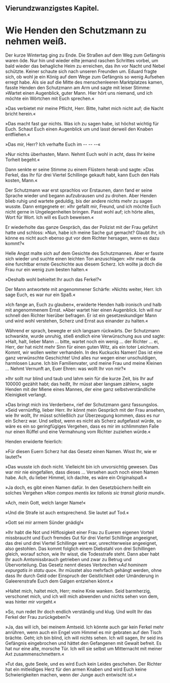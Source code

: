 
<h2>Vierundzwanzigstes Kapitel.</h2>

<h1>Wie Henden den Schutzmann zu nehmen weiß.</h1>

Der kurze Wintertag ging zu Ende. Die Straßen auf dem Weg
zum Gefängnis waren öde. Nur hin und wieder eilte jemand
raschen Schrittes vorbei, um bald wieder das behagliche Heim zu
erreichen, das ihn vor Nacht und Nebel schützte. Keiner schaute sich
nach unseren Freunden um. Eduard fragte sich, ob wohl je ein
König auf dem Wege zum Gefängnis so wenig Aufsehen erregt habe.
Als sie auf die Mitte des menschenleeren Marktplatzes kamen, fasste
Henden den Schutzmann am Arm und sagte mit leiser Stimme:
»Wartet einen Augenblick, guter Mann. Hier hört uns niemand,
und ich möchte ein Wörtchen mit Euch sprechen.«

»Das verbietet mir meine Pflicht, Herr. Bitte, haltet mich nicht
auf; die Nacht bricht herein.«

»Das macht fast gar nichts. Was ich zu sagen habe, ist höchst
wichtig für Euch. Schaut Euch einen Augenblick um und lasst derweil
den Knaben entfliehen.«

»Das mir, Herr? Ich verhafte Euch im -- -- --«

»Nur nichts überhasten, Mann. Nehmt Euch wohl in acht, dass
Ihr keine Torheit begeht.«

Dann senkte er seine Stimme zu einem Flüstern herab und sagte:
»Das Ferkel, das Ihr für drei Viertel Schillinge gekauft habt,
kann Euch den Hals kosten, Mann.«

Der Schutzmann war erst sprachlos vor Erstaunen, dann fand er
seine Sprache wieder und begann aufzubrausen und zu drohen. Aber 
Henden blieb ruhig und wartete geduldig, bis der andere nichts mehr
zu sagen wusste. Dann entgegnete er: »Ihr gefallt mir, Freund,
und ich möchte Euch nicht gerne in Ungelegenheiten bringen. Passt
wohl auf; ich hörte alles, Wort für Wort. Ich will es Euch beweisen.«

Er wiederholte das ganze Gespräch, das der Polizist mit der Frau
geführt hatte und schloss: »Nun, habe ich meine Sache gut gemacht?
Glaubt Ihr, ich könne es nicht auch ebenso gut vor dem Richter hersagen,
wenn es dazu kommt?«

Helle Angst malte sich auf dem Gesichte des Schutzmannes. Aber
er fasste sich wieder und suchte einen leichten Ton anzuschlagen: »Ihr
macht da eine furchtbar ernste Geschichte aus diesem Scherz. Ich
wollte ja doch die Frau nur ein wenig zum besten halten.«

»Deshalb wohl behieltet Ihr auch das Ferkel?«

Der Mann antwortete mit angenommener Schärfe: »Nichts
weiter, Herr. Ich sage Euch, es war nur ein Spaß.«

»Ich fange an, Euch zu glauben«, erwiderte Henden halb ironisch
und halb mit angenommenem Ernst. »Aber wartet hier einen
Augenblick. Ich will nur schnell den Richter hierüber befragen.
Er ist ein gesetzeskundiger Mann und wird wohl verstehen, Scherz
und Ernst aus einander zu halten.«

Während er sprach, bewegte er sich langsam rückwärts. Der
Schutzmann schwankte, wurde unruhig, stieß endlich eine Verwünschung
aus und sagte: »Halt, halt, lieber Mann ... bitte, wartet
noch ein wenig ... der Richter ... ei, Herr, der hat nicht mehr Sinn
für einen guten Witz, als ein toter Leichnam. Kommt, wir wollen
weiter verhandeln. In des Kuckucks Namen! Das ist eine ganz
verwünschte Geschichte! Und alles nur wegen einer unschuldigen,
harmlosen Laune. Ich bin Familienvater, und meine Frau und meine
Kleinen ... Nehmt Vernunft an, Euer Ehren: was wollt Ihr von
mir?«

»Ihr sollt nur blind und taub und lahm sein für die kurze Zeit,
bis Ihr auf 100000 gezählt habt; das heißt, Ihr müsst aber langsam
zählen«, sagte Henden mit der Miene eines Mannes, der eine ganz
selbstverständliche Kleinigkeit verlangt.

»Das bringt mich ins Verderben«, rief der Schutzmann ganz
fassungslos. »Seid vernünftig, lieber Herr. Ihr könnt mein Gespräch
mit der Frau ansehen, wie Ihr wollt, Ihr müsst schließlich zur Überzeugung
kommen, dass es nur ein Scherz war. Und selbst, wenn es 
nicht als Scherz aufgefasst würde, so wäre es ein so geringfügiges
Vergehen, dass es mir im schlimmsten Falle nur einen Rüffel und
eine Vermahnung vom Richter zuziehen würde.«

Henden erwiderte feierlich:

»Für diesen Euern Scherz hat das Gesetz einen Namen. Wisst
Ihr, wie er lautet?«

»Das wusste ich doch nicht. Vielleicht bin ich unvorsichtig gewesen.
Das war mir nie eingefallen, dass dieses ... Versehen auch
noch einen Namen habe. Ach, du lieber Himmel, ich dachte, es
wäre ein Originalspaß.«

»Ja doch, es gibt einen Namen dafür. In den Gesetzbüchern
heißt ein solches Vergehen »<i>Non compos mentis lex talionis sic
transit gloria mundi</i>«.

»Ach, mein Gott, welch langer Name!«

»Und die Strafe ist auch entsprechend. Sie lautet auf Tod.«

»Gott sei mir armem Sünder gnädig!«

»Ihr habt die Not und Hilflosigkeit einer Frau zu Euerem eigenen
Vorteil missbraucht und Euch fremdes Gut für drei Viertel Schillinge
angeeignet, das drei und drei Viertel Schillinge wert war, unrechterweise
angeeignet, also gestohlen. Das kommt folglich einem Diebstahl
von drei Schillingen gleich, worauf schon, wie Ihr wisst, die
Todesstrafe steht. Dann aber habt Ihr auch Amtsmissbrauch getrieben
und zwar zu Betrug und Übervorteilung. Das Gesetz nennt
dieses Verbrechen »<i>Ad hominem expurgatis in statu quo</i>«. Ihr
müsstet also mehrfach gehängt werden, ohne dass Ihr durch Geld
oder Einspruch der Geistlichkeit oder Umänderung in Galeerenstrafe
Euch dem Galgen entziehen könnt.«

»Haltet mich, haltet mich, Herr; meine Knie wanken. Seid
barmherzig, verschonet mich, und ich will mich abwenden und nichts
sehen von dem, was hinter mir vorgeht.«

»So, nun redet Ihr doch endlich verständig und klug. Und
wollt Ihr das Ferkel der Frau zurückgeben?«

»Ja, das will ich, bei meinem Amtseid. Ich könnte auch gar
kein Ferkel mehr anrühren, wenn auch ein Engel vom Himmel es
mir gebraten auf den Tisch brächte. Geht; ich bin blind, ich will
nichts sehen. Ich will sagen, Ihr seid ins Gefängnis eingebrochen
und hättet den Gefangenen mit Gewalt befreit. Es hat nur eine
alte, morsche Tür. Ich will sie selbst um Mitternacht mit meiner
Axt zusammenschmettern.«
 

»Tut das, gute Seele, und es wird Euch kein Leides geschehen.
Der Richter hat ein mitleidiges Herz für den armen Knaben und
wird Euch keine Schwierigkeiten machen, wenn der Junge auch
entwischt ist.«


